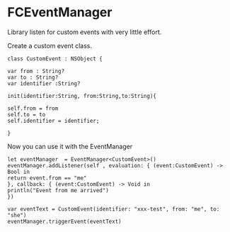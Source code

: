 # FCEventManager
Library listen for custom events with very little effort.


Create a custom event class.
```
class CustomEvent : NSObject {

var from : String?
var to : String?
var identifier :String?

init(identifier:String, from:String,to:String){

self.from = from
self.to = to
self.identifier = identifier;

}

```


Now you can use it with the EventManager

```
let eventManager  = EventManager<CustomEvent>()
eventManager.addListener(self , evaluation: { (event:CustomEvent) -> Bool in
return event.from == "me"
}, callback: { (event:CustomEvent) -> Void in
println("Event from me arrived")
})

var eventText = CustomEvent(identifier: "xxx-test", from: "me", to: "she")
eventManager.triggerEvent(eventText)
```
